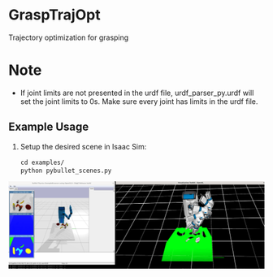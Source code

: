 # GraspTrajOpt
Trajectory optimization for grasping


# Note
- If joint limits are not presented in the urdf file, urdf_parser_py.urdf will set the joint limits to 0s. Make sure every joint has limits in the urdf file.

## Example Usage
  
1. Setup the desired scene in Isaac Sim:
   ```Shell
   cd examples/
   python pybullet_scenes.py
   ```

![](./pics/example.png)
